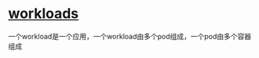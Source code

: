 # [workloads](https://kubernetes.io/docs/concepts/workloads/)

一个workload是一个应用，一个workload由多个pod组成，一个pod由多个容器组成
